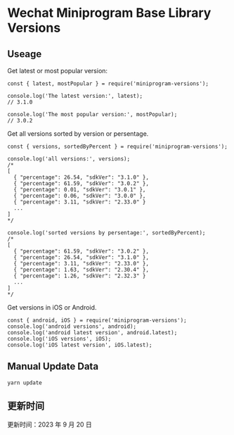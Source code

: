 
# Wechat Miniprogram Base Library Versions

## Useage

Get latest or most popular version:

```;
const { latest, mostPopular } = require('miniprogram-versions');

console.log('The latest version:', latest);
// 3.1.0

console.log('The most popular version:', mostPopular);
// 3.0.2

```

Get all versions sorted by version or persentage.

```
const { versions, sortedByPercent } = require('miniprogram-versions');

console.log('all versions:', versions);
/*
[
  { "percentage": 26.54, "sdkVer": "3.1.0" },
  { "percentage": 61.59, "sdkVer": "3.0.2" },
  { "percentage": 0.01, "sdkVer": "3.0.1" },
  { "percentage": 0.06, "sdkVer": "3.0.0" },
  { "percentage": 3.11, "sdkVer": "2.33.0" }
  ...
]
*/

console.log('sorted versions by persentage:', sortedByPercent);
/*
[
  { "percentage": 61.59, "sdkVer": "3.0.2" },
  { "percentage": 26.54, "sdkVer": "3.1.0" },
  { "percentage": 3.11, "sdkVer": "2.33.0" },
  { "percentage": 1.63, "sdkVer": "2.30.4" },
  { "percentage": 1.26, "sdkVer": "2.32.3" }
  ...
]
*/
```

Get versions in iOS or Android.

```
const { android, iOS } = require('miniprogram-versions');
console.log('android versions', android);
console.log('android latest version', android.latest);
console.log('iOS versions', iOS);
console.log('iOS latest version', iOS.latest);
```

## Manual Update Data

```
yarn update
```

## 更新时间

更新时间：2023 年 9 月 20 日
